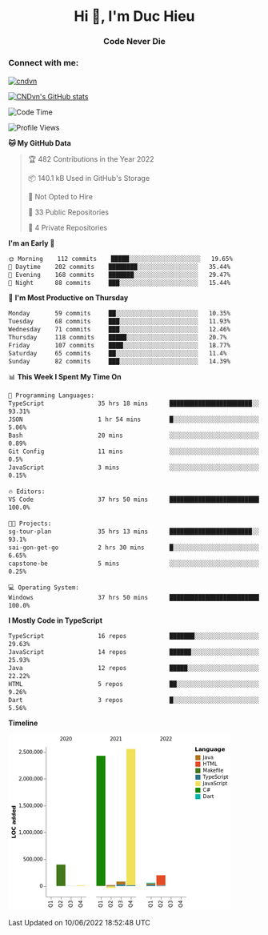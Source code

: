 <h1 align="center">Hi 👋, I'm Duc Hieu</h1>
<h3 align="center">Code Never Die</h3>

<h3 align="left">Connect with me:</h3>
<p align="left">
<a href="https://linkedin.com/in/cndvn" target="blank"><img align="center" src="https://img.shields.io/badge/LinkedIn-0077B5?style=for-the-badge&logo=linkedin&logoColor=white" alt="cndvn"/></a>
<!--
<a href="https://fb.com/cnd.duchieu" target="blank"><img align="center" src="https://img.shields.io/badge/Facebook-1877F2?style=for-the-badge&logo=facebook&logoColor=white" alt="cnd.duchieu"/></a>
 -->
</p>

[![CNDvn's GitHub stats](https://github-readme-stats.vercel.app/api?username=cndvn)](https://github.com/anuraghazra/github-readme-stats)

<!--START_SECTION:waka-->
![Code Time](http://img.shields.io/badge/Code%20Time-0%20secs-blue)

![Profile Views](http://img.shields.io/badge/Profile%20Views-0-blue)

**🐱 My GitHub Data** 

> 🏆 482 Contributions in the Year 2022
 > 
> 📦 140.1 kB Used in GitHub's Storage 
 > 
> 🚫 Not Opted to Hire
 > 
> 📜 33 Public Repositories 
 > 
> 🔑 4 Private Repositories  
 > 
**I'm an Early 🐤** 

```text
🌞 Morning    112 commits    █████░░░░░░░░░░░░░░░░░░░░   19.65% 
🌆 Daytime    202 commits    ████████░░░░░░░░░░░░░░░░░   35.44% 
🌃 Evening    168 commits    ███████░░░░░░░░░░░░░░░░░░   29.47% 
🌙 Night      88 commits     ███░░░░░░░░░░░░░░░░░░░░░░   15.44%

```
📅 **I'm Most Productive on Thursday** 

```text
Monday       59 commits     ██░░░░░░░░░░░░░░░░░░░░░░░   10.35% 
Tuesday      68 commits     ███░░░░░░░░░░░░░░░░░░░░░░   11.93% 
Wednesday    71 commits     ███░░░░░░░░░░░░░░░░░░░░░░   12.46% 
Thursday     118 commits    █████░░░░░░░░░░░░░░░░░░░░   20.7% 
Friday       107 commits    ████░░░░░░░░░░░░░░░░░░░░░   18.77% 
Saturday     65 commits     ██░░░░░░░░░░░░░░░░░░░░░░░   11.4% 
Sunday       82 commits     ███░░░░░░░░░░░░░░░░░░░░░░   14.39%

```


📊 **This Week I Spent My Time On** 

```text
💬 Programming Languages: 
TypeScript               35 hrs 18 mins      ███████████████████████░░   93.31% 
JSON                     1 hr 54 mins        █░░░░░░░░░░░░░░░░░░░░░░░░   5.06% 
Bash                     20 mins             ░░░░░░░░░░░░░░░░░░░░░░░░░   0.89% 
Git Config               11 mins             ░░░░░░░░░░░░░░░░░░░░░░░░░   0.5% 
JavaScript               3 mins              ░░░░░░░░░░░░░░░░░░░░░░░░░   0.15%

🔥 Editors: 
VS Code                  37 hrs 50 mins      █████████████████████████   100.0%

🐱‍💻 Projects: 
sg-tour-plan             35 hrs 13 mins      ███████████████████████░░   93.1% 
sai-gon-get-go           2 hrs 30 mins       █░░░░░░░░░░░░░░░░░░░░░░░░   6.65% 
capstone-be              5 mins              ░░░░░░░░░░░░░░░░░░░░░░░░░   0.25%

💻 Operating System: 
Windows                  37 hrs 50 mins      █████████████████████████   100.0%

```

**I Mostly Code in TypeScript** 

```text
TypeScript               16 repos            ███████░░░░░░░░░░░░░░░░░░   29.63% 
JavaScript               14 repos            ██████░░░░░░░░░░░░░░░░░░░   25.93% 
Java                     12 repos            █████░░░░░░░░░░░░░░░░░░░░   22.22% 
HTML                     5 repos             ██░░░░░░░░░░░░░░░░░░░░░░░   9.26% 
Dart                     3 repos             █░░░░░░░░░░░░░░░░░░░░░░░░   5.56%

```


**Timeline**

![Chart not found](https://raw.githubusercontent.com/CNDvn/CNDvn/main/charts/bar_graph.png) 


 Last Updated on 10/06/2022 18:52:48 UTC
<!--END_SECTION:waka-->
